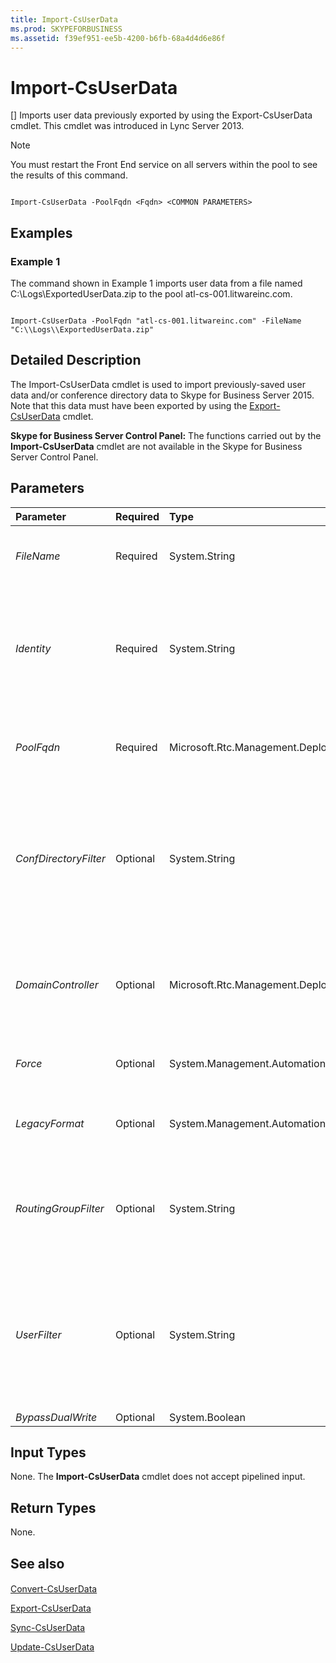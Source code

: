 ```yaml
---
title: Import-CsUserData
ms.prod: SKYPEFORBUSINESS
ms.assetid: f39ef951-ee5b-4200-b6fb-68a4d4d6e86f
---
```



# Import-CsUserData
[]
Imports user data previously exported by using the Export-CsUserData cmdlet. This cmdlet was introduced in Lync Server 2013.
  
    
    


> [!NOTE]
> You must restart the Front End service on all servers within the pool to see the results of this command. 
  
    
    


```

Import-CsUserData -PoolFqdn <Fqdn> <COMMON PARAMETERS>

```


## Examples
<a name="Examples"> </a>


### Example 1

The command shown in Example 1 imports user data from a file named C:\\Logs\\ExportedUserData.zip to the pool atl-cs-001.litwareinc.com.
  
    
    

```

Import-CsUserData -PoolFqdn "atl-cs-001.litwareinc.com" -FileName "C:\\Logs\\ExportedUserData.zip"
```


## Detailed Description
<a name="DetailedDescription"> </a>

The Import-CsUserData cmdlet is used to import previously-saved user data and/or conference directory data to Skype for Business Server 2015. Note that this data must have been exported by using the  [Export-CsUserData](export-csuserdata.md) cmdlet.
  
    
    
 **Skype for Business Server Control Panel:** The functions carried out by the **Import-CsUserData** cmdlet are not available in the Skype for Business Server Control Panel.
  
    
    

## Parameters
<a name="DetailedDescription"> </a>



|**Parameter**|**Required**|**Type**|**Description**|
|:-----|:-----|:-----|:-----|
| _FileName_ <br/> |Required  <br/> |System.String  <br/> |Full path to the input file containing the exported user data. For example:  <br/>  `-InputFile "C:\\Data\\ExportedUsers.xml"` <br/> |
| _Identity_ <br/> |Required  <br/> |System.String  <br/> |Service Identity of the user database where the data should be imported. For example:  <br/>  `-Identity "UserDatabase:atl-sql-001.litwareinc.com"` <br/> You cannot use both the Identity and the PoolFqdn parameters in the same command.  <br/> |
| _PoolFqdn_ <br/> |Required  <br/> |Microsoft.Rtc.Management.Deploy.Fqdn  <br/> |Fully qualified domain name of the Registrar pool for the user data being imported. For example:  <br/>  `-PoolFqdn "atl-cs-001.litwareinc.com"` <br/> |
| _ConfDirectoryFilter_ <br/> |Optional  <br/> |System.String  <br/> |When specified, allows you to import conference directory information for the specified conference directory. For example, to import data from the conference directory with the ID 13 use this syntax:  <br/>  `-ConfDirectoryFilter 13` <br/> You can return conference directory IDs by using this command:  <br/>  `Get-CsConferenceDirectory` <br/> |
| _DomainController_ <br/> |Optional  <br/> |Microsoft.Rtc.Management.Deploy.Fqdn  <br/> |Enables administrators to specify the FQDN of the domain controller to be used when running the **Import-CsUserData** cmdlet. If not specified, the cmdlet will use the first available domain controller. <br/> |
| _Force_ <br/> |Optional  <br/> |System.Management.Automation.SwitchParameter  <br/> |Suppresses the display of any non-fatal error message that might arise when running the command.  <br/> |
| _LegacyFormat_ <br/> |Optional  <br/> |System.Management.Automation.SwitchParameter  <br/> |Indicates that the data to be imported was exported from a previous version of Lync Server or Office Communications Server.  <br/> |
| _RoutingGroupFilter_ <br/> |Optional  <br/> |System.String  <br/> |Enables you to limit the imported data to users who belong to the same routing group. Routing groups are used by Skype for Business Server 2015 to determine the Front End server that users register with.  <br/> |
| _UserFilter_ <br/> |Optional  <br/> |System.String  <br/> |Enables you to import user data for a single user. To convert data for a specified user (and only for that user), set the UserFilter parameter to the SIP address of that user, being sure to omit the sip: prefix. For example:  <br/>  `-UserFilter "kenmyer@litwareinc.com"` <br/> This parameter allows you to import data one user at a time.  <br/> |
| _BypassDualWrite_ <br/> |Optional  <br/> |System.Boolean  <br/> |PARAMVALUE: $true | $false  <br/> |
   

## Input Types
<a name="InputTypes"> </a>

None. The **Import-CsUserData** cmdlet does not accept pipelined input.
  
    
    

## Return Types
<a name="ReturnTypes"> </a>

None.
  
    
    

## See also
<a name="ReturnTypes"> </a>


#### 


  
    
    
 [Convert-CsUserData](convert-csuserdata.md)
  
    
    
 [Export-CsUserData](export-csuserdata.md)
  
    
    
 [Sync-CsUserData](sync-csuserdata.md)
  
    
    
 [Update-CsUserData](update-csuserdata.md)
